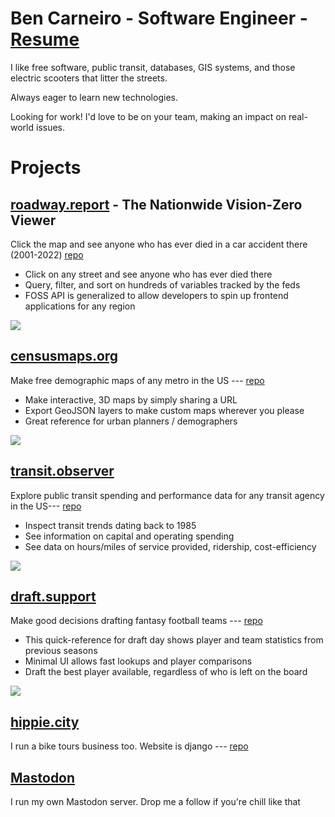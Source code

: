 # Ben Carneiro - Software Engineer - <a href="https://censusmaps.org/resume">Resume</a>

I like free software, public transit, databases, GIS systems, and those electric scooters that litter the streets. 

Always eager to learn new technologies.

Looking for work! I'd love to be on your team, making an impact on real-world issues. 


# Projects
## <a href="https://roadway.report">roadway.report</a> - The Nationwide Vision-Zero Viewer
Click the map and see anyone who has ever died in a car accident there (2001-2022)
<a href="https://github.com/bencarneiro/ntsb">repo</a>
<ul>
  <li>Click on any street and see anyone who has ever died there</li>
  <li>Query, filter, and sort on hundreds of variables tracked by the feds</li>
  <li>FOSS API is generalized to allow developers to spin up frontend applications for any region</li>
</ul>
<img src="https://censusmaps.org/static/roadway.png">
<br>

## <a href="https://censusmaps.org">censusmaps.org</a>
Make free demographic maps of any metro in the US --- 
<a href="https://github.com/bencarneiro/maps">repo</a>
<ul>
  <li>Make interactive, 3D maps by simply sharing a URL</li>
  <li>Export GeoJSON layers to make custom maps wherever you please</li>
  <li>Great reference for urban planners / demographers</li>
</ul>

<img src="https://censusmaps.org/static/la.png">


## <a href="https://transit.observer">transit.observer</a>
Explore public transit spending and performance data for any transit agency in the US--- 
<a href="https://github.com/bencarneiro/transportation-bots">repo</a>
<ul>
  <li>Inspect transit trends dating back to 1985</li>
  <li>See information on capital and operating spending</li>
  <li>See data on hours/miles of service provided, ridership, cost-efficiency</li>
</ul>

<img src="https://censusmaps.org/static/transit.png">

## <a href="https://draft.support">draft.support</a>
Make good decisions drafting fantasy football teams --- 
<a href="https://github.com/bencarneiro/fantasy">repo</a>
<ul>
  <li>This quick-reference for draft day shows player and team statistics from previous seasons</li>
  <li>Minimal UI allows fast lookups and player comparisons</li>
  <li>Draft the best player available, regardless of who is left on the board</li>
</ul>

<img src="https://censusmaps.org/static/football.png">


## <a href="https://hippie.city">hippie.city</a>
I run a bike tours business too. Website is django --- 
<a href="https://github.com/bencarneiro/biketours">repo</a>


## <a href="https://bencarneiro.com/@ben">Mastodon</a>
I run my own Mastodon server. Drop me a follow if you're chill like that
